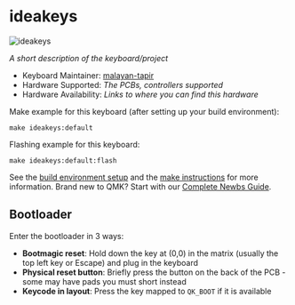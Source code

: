 # ideakeys

![ideakeys](https://imgur.com/a/JDXLV8m)

*A short description of the keyboard/project*

* Keyboard Maintainer: [malayan-tapir](https://github.com/malayan-tapir)
* Hardware Supported: *The PCBs, controllers supported*
* Hardware Availability: *Links to where you can find this hardware*

Make example for this keyboard (after setting up your build environment):

    make ideakeys:default

Flashing example for this keyboard:

    make ideakeys:default:flash

See the [build environment setup](https://docs.qmk.fm/#/getting_started_build_tools) and the [make instructions](https://docs.qmk.fm/#/getting_started_make_guide) for more information. Brand new to QMK? Start with our [Complete Newbs Guide](https://docs.qmk.fm/#/newbs).

## Bootloader

Enter the bootloader in 3 ways:

* **Bootmagic reset**: Hold down the key at (0,0) in the matrix (usually the top left key or Escape) and plug in the keyboard
* **Physical reset button**: Briefly press the button on the back of the PCB - some may have pads you must short instead
* **Keycode in layout**: Press the key mapped to `QK_BOOT` if it is available
